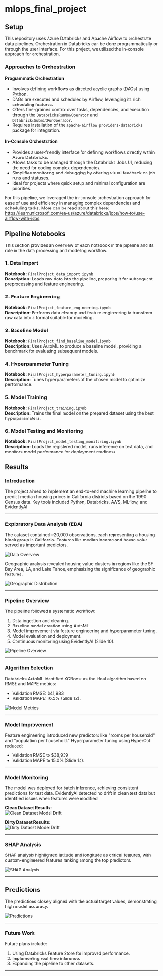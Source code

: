 # mlops_final_project

## Setup

This repository uses Azure Databricks and Apache Airflow to orchestrate data pipelines. Orchestration in Databricks can be done programmatically or through the user interface. For this project, we utilized the in-console approach for orchestration.

### Approaches to Orchestration

#### Programmatic Orchestration
- Involves defining workflows as directed acyclic graphs (DAGs) using Python.
- DAGs are executed and scheduled by Airflow, leveraging its rich scheduling features.
- Offers fine-grained control over tasks, dependencies, and execution through the `DatabricksRunNowOperator` and `DatabricksSubmitRunOperator`.
- Requires installation of the `apache-airflow-providers-databricks` package for integration.

#### In-Console Orchestration
- Provides a user-friendly interface for defining workflows directly within Azure Databricks.
- Allows tasks to be managed through the Databricks Jobs UI, reducing the need for coding complex dependencies.
- Simplifies monitoring and debugging by offering visual feedback on job runs and statuses.
- Ideal for projects where quick setup and minimal configuration are priorities.

For this pipeline, we leveraged the in-console orchestration approach for ease of use and efficiency in managing complex dependencies and scheduling tasks. More can be read about this here: https://learn.microsoft.com/en-us/azure/databricks/jobs/how-to/use-airflow-with-jobs

## Pipeline Notebooks

This section provides an overview of each notebook in the pipeline and its role in the data processing and modeling workflow.

### 1. Data Import
**Notebook:** `FinalProject_data_import.ipynb`  
**Description:** Loads raw data into the pipeline, preparing it for subsequent preprocessing and feature engineering.

### 2. Feature Engineering
**Notebook:** `FinalProject_feature_engineering.ipynb`  
**Description:** Performs data cleanup and feature engineering to transform raw data into a format suitable for modeling.

### 3. Baseline Model
**Notebook:** `FinalProject_find_baseline_model.ipynb`  
**Description:** Uses AutoML to produce a baseline model, providing a benchmark for evaluating subsequent models.

### 4. Hyperparameter Tuning
**Notebook:** `FinalProject_hyperparameter_tuning.ipynb`  
**Description:** Tunes hyperparameters of the chosen model to optimize performance.

### 5. Model Training
**Notebook:** `FinalProject_training.ipynb`  
**Description:** Trains the final model on the prepared dataset using the best hyperparameters.

### 6. Model Testing and Monitoring
**Notebook:** `FinalProject_model_testing_monitoring.ipynb`  
**Description:** Loads the registered model, runs inference on test data, and monitors model performance for deployment readiness.



## Results

### Introduction
The project aimed to implement an end-to-end machine learning pipeline to predict median housing prices in California districts based on the 1990 Census data. Key tools included Python, Databricks, AWS, MLflow, and EvidentlyAI

---

### Exploratory Data Analysis (EDA)
The dataset contained ~20,000 observations, each representing a housing block group in California. Features like median income and house value served as important predictors.

![Data Overview](results_images/df_head.png)

Geographic analysis revealed housing value clusters in regions like the SF Bay Area, LA, and Lake Tahoe, emphasizing the significance of geographic features.  

![Geographic Distribution](results_images/latitude_longitude_plot.png)

---

### Pipeline Overview
The pipeline followed a systematic workflow:
1. Data ingestion and cleaning.
2. Baseline model creation using AutoML.
3. Model improvement via feature engineering and hyperparameter tuning.
4. Model evaluation and deployment.
5. Continuous monitoring using EvidentlyAI (Slide 10).

![Pipeline Overview](results_images/pipeline_overview.png)

---

### Algorithm Selection
Databricks AutoML identified XGBoost as the ideal algorithm based on RMSE and MAPE metrics:
- Validation RMSE: $41,983
- Validation MAPE: 16.5% (Slide 12).


![Model Metrics](results_images/model_metrics.png)

---

### Model Improvement
Feature engineering introduced new predictors like "rooms per household" and "population per household." Hyperparameter tuning using HyperOpt reduced:
- Validation RMSE to $38,939
- Validation MAPE to 15.0% (Slide 14).

---

### Model Monitoring
The model was deployed for batch inference, achieving consistent predictions for test data. EvidentlyAI detected no drift in clean test data but identified issues when features were modified.

**Clean Dataset Results:**  
![Clean Dataset Model Drift](results_images/clean_dataset_model_drift.png)

**Dirty Dataset Results:**  
![Dirty Dataset Model Drift](results_images/dirty_dataset_model_drift.png)

---

### SHAP Analysis
SHAP analysis highlighted latitude and longitude as critical features, with custom-engineered features ranking among the top predictors.

![SHAP Analysis](results_images/shapely.png)

---

## Predictions
The predictions closely aligned with the actual target values, demonstrating high model accuracy.  

![Predictions](predictions.png)

---

### Future Work
Future plans include:
1. Using Databricks Feature Store for improved performance.
2. Implementing real-time inference.
3. Expanding the pipeline to other datasets.

---
